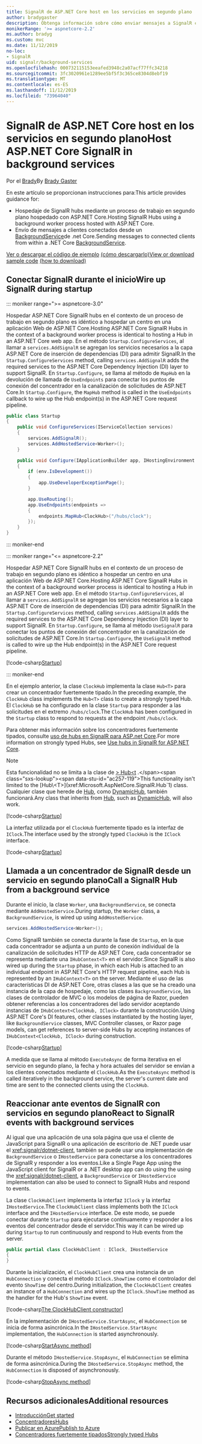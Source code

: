 ```yaml
---
title: SignalR de ASP.NET Core host en los servicios en segundo plano
author: bradygaster
description: Obtenga información sobre cómo enviar mensajes a SignalR clientes desde clases BackgroundService de .NET Core.
monikerRange: '>= aspnetcore-2.2'
ms.author: bradyg
ms.custom: mvc
ms.date: 11/12/2019
no-loc:
- SignalR
uid: signalr/background-services
ms.openlocfilehash: 000732115153eeafed3948c2a07acf77ffc34218
ms.sourcegitcommit: 3fc3020961e1289ee5bf5f3c365ce8304d8ebf19
ms.translationtype: MT
ms.contentlocale: es-ES
ms.lasthandoff: 11/12/2019
ms.locfileid: "73964040"
---
```

# <a name="host-aspnet-core-opno-locsignalr-in-background-services"></a><span data-ttu-id="ac257-103">SignalR de ASP.NET Core host en los servicios en segundo plano</span><span class="sxs-lookup"><span data-stu-id="ac257-103">Host ASP.NET Core SignalR in background services</span></span>

<span data-ttu-id="ac257-104">Por el [Brady](https://twitter.com/bradygaster)</span><span class="sxs-lookup"><span data-stu-id="ac257-104">By [Brady Gaster](https://twitter.com/bradygaster)</span></span>

<span data-ttu-id="ac257-105">En este artículo se proporcionan instrucciones para:</span><span class="sxs-lookup"><span data-stu-id="ac257-105">This article provides guidance for:</span></span>

* <span data-ttu-id="ac257-106">Hospedaje de SignalR hubs mediante un proceso de trabajo en segundo plano hospedado con ASP.NET Core.</span><span class="sxs-lookup"><span data-stu-id="ac257-106">Hosting SignalR Hubs using a background worker process hosted with ASP.NET Core.</span></span>
* <span data-ttu-id="ac257-107">Envío de mensajes a clientes conectados desde un [BackgroundService](xref:Microsoft.Extensions.Hosting.BackgroundService)de .net Core.</span><span class="sxs-lookup"><span data-stu-id="ac257-107">Sending messages to connected clients from within a .NET Core [BackgroundService](xref:Microsoft.Extensions.Hosting.BackgroundService).</span></span>

<span data-ttu-id="ac257-108">[Ver o descargar el código de ejemplo](https://github.com/aspnet/AspNetCore.Docs/tree/master/aspnetcore/signalr/background-service/sample/) [(cómo descargarlo)](xref:index#how-to-download-a-sample)</span><span class="sxs-lookup"><span data-stu-id="ac257-108">[View or download sample code](https://github.com/aspnet/AspNetCore.Docs/tree/master/aspnetcore/signalr/background-service/sample/) [(how to download)](xref:index#how-to-download-a-sample)</span></span>

## <a name="wire-up-opno-locsignalr-during-startup"></a><span data-ttu-id="ac257-109">Conectar SignalR durante el inicio</span><span class="sxs-lookup"><span data-stu-id="ac257-109">Wire up SignalR during startup</span></span>

::: moniker range=">= aspnetcore-3.0"

<span data-ttu-id="ac257-110">Hospedar ASP.NET Core SignalR hubs en el contexto de un proceso de trabajo en segundo plano es idéntico a hospedar un centro en una aplicación Web de ASP.NET Core.</span><span class="sxs-lookup"><span data-stu-id="ac257-110">Hosting ASP.NET Core SignalR Hubs in the context of a background worker process is identical to hosting a Hub in an ASP.NET Core web app.</span></span> <span data-ttu-id="ac257-111">En el método `Startup.ConfigureServices`, al llamar a `services.AddSignalR` se agregan los servicios necesarios a la capa ASP.NET Core de inserción de dependencias (DI) para admitir SignalR.</span><span class="sxs-lookup"><span data-stu-id="ac257-111">In the `Startup.ConfigureServices` method, calling `services.AddSignalR` adds the required services to the ASP.NET Core Dependency Injection (DI) layer to support SignalR.</span></span> <span data-ttu-id="ac257-112">En `Startup.Configure`, se llama al método de `MapHub` en la devolución de llamada de `UseEndpoints` para conectar los puntos de conexión del concentrador en la canalización de solicitudes de ASP.NET Core.</span><span class="sxs-lookup"><span data-stu-id="ac257-112">In `Startup.Configure`, the `MapHub` method is called in the `UseEndpoints` callback to wire up the Hub endpoint(s) in the ASP.NET Core request pipeline.</span></span>

```csharp
public class Startup
{
    public void ConfigureServices(IServiceCollection services)
    {
        services.AddSignalR();
        services.AddHostedService<Worker>();
    }

    public void Configure(IApplicationBuilder app, IHostingEnvironment env)
    {
        if (env.IsDevelopment())
        {
            app.UseDeveloperExceptionPage();
        }

        app.UseRouting();
        app.UseEndpoints(endpoints =>
        {
            endpoints.MapHub<ClockHub>("/hubs/clock");
        });
    }
}
```

::: moniker-end

::: moniker range="<= aspnetcore-2.2"

<span data-ttu-id="ac257-113">Hospedar ASP.NET Core SignalR hubs en el contexto de un proceso de trabajo en segundo plano es idéntico a hospedar un centro en una aplicación Web de ASP.NET Core.</span><span class="sxs-lookup"><span data-stu-id="ac257-113">Hosting ASP.NET Core SignalR Hubs in the context of a background worker process is identical to hosting a Hub in an ASP.NET Core web app.</span></span> <span data-ttu-id="ac257-114">En el método `Startup.ConfigureServices`, al llamar a `services.AddSignalR` se agregan los servicios necesarios a la capa ASP.NET Core de inserción de dependencias (DI) para admitir SignalR.</span><span class="sxs-lookup"><span data-stu-id="ac257-114">In the `Startup.ConfigureServices` method, calling `services.AddSignalR` adds the required services to the ASP.NET Core Dependency Injection (DI) layer to support SignalR.</span></span> <span data-ttu-id="ac257-115">En `Startup.Configure`, se llama al método `UseSignalR` para conectar los puntos de conexión del concentrador en la canalización de solicitudes de ASP.NET Core.</span><span class="sxs-lookup"><span data-stu-id="ac257-115">In `Startup.Configure`, the `UseSignalR` method is called to wire up the Hub endpoint(s) in the ASP.NET Core request pipeline.</span></span>

[!code-csharp[Startup](background-service/sample/Server/Startup.cs?name=Startup)]

::: moniker-end

<span data-ttu-id="ac257-116">En el ejemplo anterior, la clase `ClockHub` implementa la clase `Hub<T>` para crear un concentrador fuertemente tipado.</span><span class="sxs-lookup"><span data-stu-id="ac257-116">In the preceding example, the `ClockHub` class implements the `Hub<T>` class to create a strongly typed Hub.</span></span> <span data-ttu-id="ac257-117">El `ClockHub` se ha configurado en la clase `Startup` para responder a las solicitudes en el extremo `/hubs/clock`.</span><span class="sxs-lookup"><span data-stu-id="ac257-117">The `ClockHub` has been configured in the `Startup` class to respond to requests at the endpoint `/hubs/clock`.</span></span>

<span data-ttu-id="ac257-118">Para obtener más información sobre los concentradores fuertemente tipados, consulte [uso de hubs en SignalR para ASP.net Core](xref:signalr/hubs#strongly-typed-hubs).</span><span class="sxs-lookup"><span data-stu-id="ac257-118">For more information on strongly typed Hubs, see [Use hubs in SignalR for ASP.NET Core](xref:signalr/hubs#strongly-typed-hubs).</span></span>

> [!NOTE]
> <span data-ttu-id="ac257-119">Esta funcionalidad no se limita a la clase de [> Hub\<t](xref:Microsoft.AspNetCore.SignalR.Hub`1) .</span><span class="sxs-lookup"><span data-stu-id="ac257-119">This functionality isn't limited to the [Hub\<T>](xref:Microsoft.AspNetCore.SignalR.Hub`1) class.</span></span> <span data-ttu-id="ac257-120">Cualquier clase que herede de [Hub](xref:Microsoft.AspNetCore.SignalR.Hub), como [DynamicHub](xref:Microsoft.AspNetCore.SignalR.DynamicHub), también funcionará.</span><span class="sxs-lookup"><span data-stu-id="ac257-120">Any class that inherits from [Hub](xref:Microsoft.AspNetCore.SignalR.Hub), such as [DynamicHub](xref:Microsoft.AspNetCore.SignalR.DynamicHub), will also work.</span></span>

[!code-csharp[Startup](background-service/sample/Server/ClockHub.cs?name=ClockHub)]

<span data-ttu-id="ac257-121">La interfaz utilizada por el `ClockHub` fuertemente tipado es la interfaz de `IClock`.</span><span class="sxs-lookup"><span data-stu-id="ac257-121">The interface used by the strongly typed `ClockHub` is the `IClock` interface.</span></span>

[!code-csharp[Startup](background-service/sample/HubServiceInterfaces/IClock.cs?name=IClock)]

## <a name="call-a-opno-locsignalr-hub-from-a-background-service"></a><span data-ttu-id="ac257-122">Llamada a un concentrador de SignalR desde un servicio en segundo plano</span><span class="sxs-lookup"><span data-stu-id="ac257-122">Call a SignalR Hub from a background service</span></span>

<span data-ttu-id="ac257-123">Durante el inicio, la clase `Worker`, una `BackgroundService`, se conecta mediante `AddHostedService`.</span><span class="sxs-lookup"><span data-stu-id="ac257-123">During startup, the `Worker` class, a `BackgroundService`, is wired up using `AddHostedService`.</span></span>

```csharp
services.AddHostedService<Worker>();
```

<span data-ttu-id="ac257-124">Como SignalR también se conecta durante la fase de `Startup`, en la que cada concentrador se adjunta a un punto de conexión individual de la canalización de solicitudes HTTP de ASP.NET Core, cada concentrador se representa mediante una `IHubContext<T>` en el servidor.</span><span class="sxs-lookup"><span data-stu-id="ac257-124">Since SignalR is also wired up during the `Startup` phase, in which each Hub is attached to an individual endpoint in ASP.NET Core's HTTP request pipeline, each Hub is represented by an `IHubContext<T>` on the server.</span></span> <span data-ttu-id="ac257-125">Mediante el uso de las características DI de ASP.NET Core, otras clases a las que se ha creado una instancia de la capa de hospedaje, como las clases `BackgroundService`, las clases de controlador de MVC o los modelos de página de Razor, pueden obtener referencias a los concentradores del lado servidor aceptando instancias de `IHubContext<ClockHub, IClock>` durante la construcción.</span><span class="sxs-lookup"><span data-stu-id="ac257-125">Using ASP.NET Core's DI features, other classes instantiated by the hosting layer, like `BackgroundService` classes, MVC Controller classes, or Razor page models, can get references to server-side Hubs by accepting instances of `IHubContext<ClockHub, IClock>` during construction.</span></span>

[!code-csharp[Startup](background-service/sample/Server/Worker.cs?name=Worker)]

<span data-ttu-id="ac257-126">A medida que se llama al método `ExecuteAsync` de forma iterativa en el servicio en segundo plano, la fecha y hora actuales del servidor se envían a los clientes conectados mediante el `ClockHub`.</span><span class="sxs-lookup"><span data-stu-id="ac257-126">As the `ExecuteAsync` method is called iteratively in the background service, the server's current date and time are sent to the connected clients using the `ClockHub`.</span></span>

## <a name="react-to-opno-locsignalr-events-with-background-services"></a><span data-ttu-id="ac257-127">Reaccionar ante eventos de SignalR con servicios en segundo plano</span><span class="sxs-lookup"><span data-stu-id="ac257-127">React to SignalR events with background services</span></span>

<span data-ttu-id="ac257-128">Al igual que una aplicación de una sola página que usa el cliente de JavaScript para SignalR o una aplicación de escritorio de .NET puede usar el <xref:signalr/dotnet-client>, también se puede usar una implementación de `BackgroundService` o `IHostedService` para conectarse a los concentradores de SignalR y responder a los eventos.</span><span class="sxs-lookup"><span data-stu-id="ac257-128">Like a Single Page App using the JavaScript client for SignalR or a .NET desktop app can do using the using the <xref:signalr/dotnet-client>, a `BackgroundService` or `IHostedService` implementation can also be used to connect to SignalR Hubs and respond to events.</span></span>

<span data-ttu-id="ac257-129">La clase `ClockHubClient` implementa la interfaz `IClock` y la interfaz `IHostedService`.</span><span class="sxs-lookup"><span data-stu-id="ac257-129">The `ClockHubClient` class implements both the `IClock` interface and the `IHostedService` interface.</span></span> <span data-ttu-id="ac257-130">De este modo, se puede conectar durante `Startup` para ejecutarse continuamente y responder a los eventos del concentrador desde el servidor.</span><span class="sxs-lookup"><span data-stu-id="ac257-130">This way it can be wired up during `Startup` to run continuously and respond to Hub events from the server.</span></span>

```csharp
public partial class ClockHubClient : IClock, IHostedService
{
}
```

<span data-ttu-id="ac257-131">Durante la inicialización, el `ClockHubClient` crea una instancia de un `HubConnection` y conecta el método `IClock.ShowTime` como el controlador del evento `ShowTime` del centro.</span><span class="sxs-lookup"><span data-stu-id="ac257-131">During initialization, the `ClockHubClient` creates an instance of a `HubConnection` and wires up the `IClock.ShowTime` method as the handler for the Hub's `ShowTime` event.</span></span>

[!code-csharp[The ClockHubClient constructor](background-service/sample/Clients.ConsoleTwo/ClockHubClient.cs?name=ClockHubClientCtor)]

<span data-ttu-id="ac257-132">En la implementación de `IHostedService.StartAsync`, el `HubConnection` se inicia de forma asincrónica.</span><span class="sxs-lookup"><span data-stu-id="ac257-132">In the `IHostedService.StartAsync` implementation, the `HubConnection` is started asynchronously.</span></span>

[!code-csharp[StartAsync method](background-service/sample/Clients.ConsoleTwo/ClockHubClient.cs?name=StartAsync)]

<span data-ttu-id="ac257-133">Durante el método `IHostedService.StopAsync`, el `HubConnection` se elimina de forma asincrónica.</span><span class="sxs-lookup"><span data-stu-id="ac257-133">During the `IHostedService.StopAsync` method, the `HubConnection` is disposed of asynchronously.</span></span>

[!code-csharp[StopAsync method](background-service/sample/Clients.ConsoleTwo/ClockHubClient.cs?name=StopAsync)]

## <a name="additional-resources"></a><span data-ttu-id="ac257-134">Recursos adicionales</span><span class="sxs-lookup"><span data-stu-id="ac257-134">Additional resources</span></span>

* [<span data-ttu-id="ac257-135">Introducción</span><span class="sxs-lookup"><span data-stu-id="ac257-135">Get started</span></span>](xref:tutorials/signalr)
* [<span data-ttu-id="ac257-136">Concentradores</span><span class="sxs-lookup"><span data-stu-id="ac257-136">Hubs</span></span>](xref:signalr/hubs)
* [<span data-ttu-id="ac257-137">Publicar en Azure</span><span class="sxs-lookup"><span data-stu-id="ac257-137">Publish to Azure</span></span>](xref:signalr/publish-to-azure-web-app)
* [<span data-ttu-id="ac257-138">Concentradores fuertemente tipados</span><span class="sxs-lookup"><span data-stu-id="ac257-138">Strongly typed Hubs</span></span>](xref:signalr/hubs#strongly-typed-hubs)
